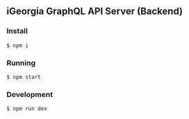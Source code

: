 iGeorgia GraphQL API Server (Backend)
---

### Install

```
$ npm i
```

### Running

```
$ npm start
```

### Development

```
$ npm run dev
```
